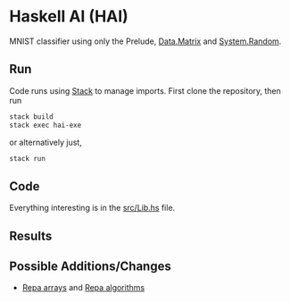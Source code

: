 # Haskell AI (HAI)
MNIST classifier using only the Prelude, [Data.Matrix](https://hackage.haskell.org/package/matrix-0.3.6.1) and [System.Random](https://hackage.haskell.org/package/random).

## Run
Code runs using [Stack](https://docs.haskellstack.org/en/stable/README/) to manage imports. First clone the repository, then run

```zsh
stack build
stack exec hai-exe
```
or alternatively just,

```zsh
stack run
```

## Code
Everything interesting is in the [src/Lib.hs](src/Lib.hs) file. 

## Results

## Possible Additions/Changes
- [Repa arrays](https://hackage.haskell.org/package/repa) and [Repa algorithms](https://hackage.haskell.org/package/repa-algorithms-3.4.1.3)
